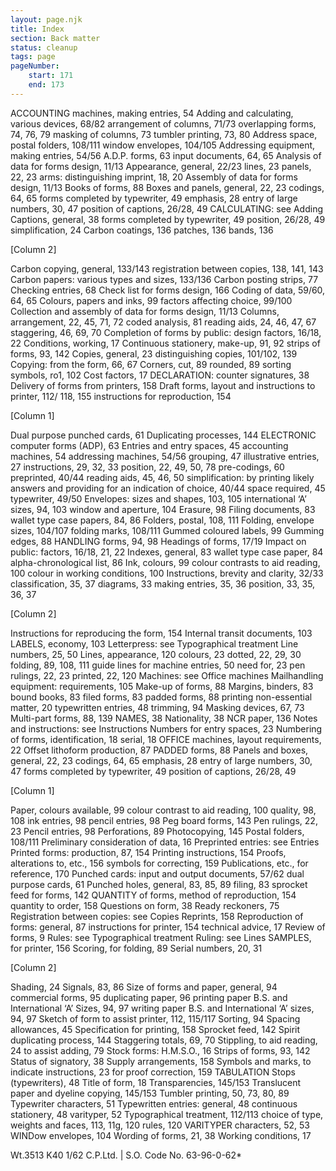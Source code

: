 ```yaml
---
layout: page.njk
title: Index
section: Back matter
status: cleanup
tags: page
pageNumber:
    start: 171
    end: 173
---
```


ACCOUNTING machines,
making entries, 54
Adding and calculating,
various devices, 68/82
arrangement of columns, 71/73
overlapping forms, 74, 76, 79
masking of columns, 73
tumbler printing, 73, 80
Address space,
postal folders, 108/111
window envelopes, 104/105
Addressing equipment,
making entries, 54/56
A.D.P. forms, 63
input documents, 64, 65
Analysis of data for forms design, 11/13
Appearance,
general, 22/23
lines, 23
panels, 22, 23
arms: distinguishing imprint, 18, 20
Assembly of data for forms design, 11/13
Books of forms, 88
Boxes and panels, general, 22, 23
codings, 64, 65
forms completed by typewriter, 49
emphasis, 28
entry of large numbers, 30, 47
position of captions, 26/28, 49
CALCULATING: see Adding
Captions, general, 38
forms completed by typewriter, 49
position, 26/28, 49
simplification, 24
Carbon coatings, 136
patches, 136
bands, 136

[Column 2]

Carbon copying, general, 133/143
registration between copies, 138, 141, 143
Carbon papers: various types and sizes,
133/136
Carbon posting strips, 77
Checking entries, 68
Check list for forms design, 166
Coding of data, 59/60, 64, 65
Colours,
papers and inks, 99
factors affecting choice, 99/100
Collection and assembly of data for forms
design, 11/13
Columns,
arrangement, 22, 45, 71, 72
coded analysis, 81
reading aids, 24, 46, 47, 67
staggering, 46, 69, 70
Completion of forms by public: design
factors, 16/18, 22
Conditions, working, 17
Continuous stationery,
make-up, 91, 92
strips of forms, 93, 142
Copies, general, 23
distinguishing copies, 101/102, 139
Copying: from the form, 66, 67
Corners,
cut, 89
rounded, 89
sorting symbols, ro1, 102
Cost factors, 17
DECLARATION: counter signatures, 38
Delivery of forms from printers, 158
Draft forms,
layout and instructions to printer, 112/
118, 155
instructions for reproduction, 154

[Column 1]

Dual purpose punched cards, 61
Duplicating processes, 144
ELECTRONIC computer forms (ADP), 63
Entries and entry spaces, 45
accounting machines, 54
addressing machines, 54/56
grouping, 47
illustrative entries, 27
instructions, 29, 32, 33
position, 22, 49, 50, 78
pre-codings, 60
preprinted, 40/44
reading aids, 45, 46, 50
simplification: by printing likely answers
and providing for an indication of
choice, 40/44
space required, 45
typewriter, 49/50
Envelopes: sizes and shapes, 103, 105
international ‘A’ sizes, 94, 103
window and aperture, 104
Erasure, 98
Filing documents, 83
wallet type case papers, 84, 86
Folders, postal, 108, 111
Folding,
envelope sizes, 104/107
folding marks, 108/111
Gummed coloured labels, 99
Gumming edges, 88
HANDLING forms, 94, 98
Headings of forms, 17/19
Impact on public: factors, 16/18, 21, 22
Indexes, general, 83
wallet type case paper, 84
alpha-chronological list, 86
Ink,
colours, 99
colour contrasts to aid reading, 100
colour in working conditions, 100
Instructions,
brevity and clarity, 32/33
classification, 35, 37
diagrams, 33
making entries, 35, 36
position, 33, 35, 36, 37

[Column 2]


Instructions for reproducing the form, 154
Internal transit documents, 103
LABELS, economy, 103
Letterpress: see Typographical treatment
Line numbers, 25, 50
Lines,
appearance, 120
colours, 23
dotted, 22, 29, 30
folding, 89, 108, 111
guide lines for machine entries, 50
need for, 23
pen rulings, 22, 23
printed, 22, 120
Machines: see Office machines
Mailhandling equipment: requirements, 105
Make-up of forms, 88
Margins,
binders, 83
bound books, 83
filed forms, 83
padded forms, 88
printing non-essential matter, 20
typewritten entries, 48
trimming, 94
Masking devices, 67, 73
Multi-part forms, 88, 139
NAMES, 38
Nationality, 38
NCR paper, 136
Notes and instructions: see Instructions
Numbers for entry spaces, 23
Numbering of forms,
identification, 18
serial, 18
OFFICE machines,
layout requirements, 22
Offset lithoform production, 87
PADDED forms, 88
Panels and boxes,
general, 22, 23
codings, 64, 65
emphasis, 28
entry of large numbers, 30, 47
forms completed by typewriter, 49
position of captions, 26/28, 49

[Column 1]

Paper,
colours available, 99
colour contrast to aid reading, 100
quality, 98, 108
ink entries, 98
pencil entries, 98
Peg board forms, 143
Pen rulings, 22, 23
Pencil entries, 98
Perforations, 89
Photocopying, 145
Postal folders, 108/111
Preliminary consideration of data, 16
Preprinted entries: see Entries
Printed forms: production, 87, 154
Printing instructions, 154
Proofs,
alterations to, etc., 156
symbols for correcting, 159
Publications, etc., for reference, 170
Punched cards: input and output documents, 57/62
dual purpose cards, 61
Punched holes,
general, 83, 85, 89
filing, 83
sprocket feed for forms, 142
QUANTITY of forms,
method of reproduction, 154
quantity to order, 158
Questions on form, 38
Ready reckoners, 75
Registration between copies: see Copies
Reprints, 158
Reproduction of forms: general, 87
instructions for printer, 154
technical advice, 17
Review of forms, 9
Rules: see Typographical treatment
Ruling: see Lines
SAMPLES, for printer, 156
Scoring, for folding, 89
Serial numbers, 20, 31

[Column 2]


Shading, 24
Signals, 83, 86
Size of forms and paper, general, 94
commercial forms, 95
duplicating paper, 96
printing paper B.S. and International ‘A’
Sizes, 94, 97
writing paper B.S. and International ‘A’
sizes, 94, 97
Sketch of form to assist printer, 112, 115/117
Sorting, 94
Spacing allowances, 45
Specification for printing, 158
Sprocket feed, 142
Spirit duplicating process, 144
Staggering totals, 69, 70
Stippling,
to aid reading, 24
to assist adding, 79
Stock forms: H.M.S.O., 16
Strips of forms, 93, 142
Status of signatory, 38
Supply arrangements, 158
Symbols and marks,
to indicate instructions, 23
for proof correction, 159
TABULATION Stops (typewriters), 48
Title of form, 18
Transparencies, 145/153
Translucent paper and dyeline copying,
145/153
Tumbler printing, 50, 73, 80, 89
Typewriter characters, 51
Typewritten entries: general, 48
continuous stationery, 48
varityper, 52
Typographical treatment, 112/113
choice of type, weights and faces, 113,
11g, 120
rules, 120
VARITYPER characters, 52, 53
WINDow envelopes, 104
Wording of forms, 21, 38
Working conditions, 17

Wt.3513 K40 1/62 C.P.Ltd. | S.O. Code No. 63-96-0-62*
